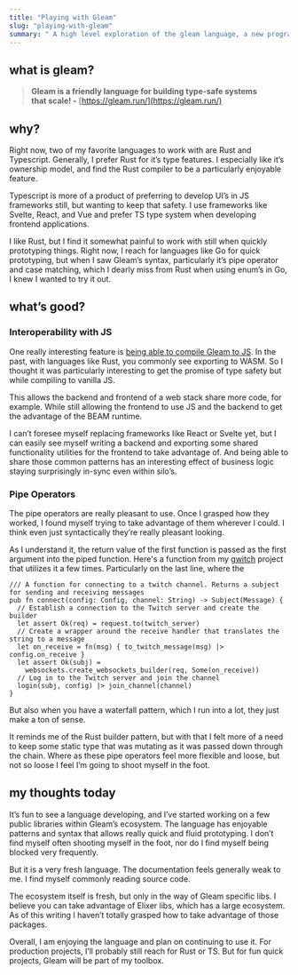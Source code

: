 ```yaml
---
title: "Playing with Gleam"
slug: "playing-with-gleam"
summary: " A high level exploration of the gleam language, a new programming language"
---
```


## what is gleam?

> **Gleam is a friendly language for building type-safe systems that scale! -** [https://gleam.run/](https://gleam.run/)

## why?

Right now, two of my favorite languages to work with are Rust and Typescript. Generally, I prefer Rust for it’s type features. I especially like it’s ownership model, and find the Rust compiler to be a particularly enjoyable feature.

Typescript is more of a product of preferring to develop UI’s in JS frameworks still, but wanting to keep that safety. I use frameworks like Svelte, React, and Vue and prefer TS type system when developing frontend applications.

I like Rust, but I find it somewhat painful to work with still when quickly prototyping things. Right now, I reach for languages like Go for quick prototyping, but when I saw Gleam’s syntax, particularly it’s pipe operator and case matching, which I dearly miss from Rust when using enum’s in Go, I knew I wanted to try it out.

## what’s good?

### Interoperability with JS

One really interesting feature is [being able to compile Gleam to JS](https://gleam.run/news/v0.16-gleam-compiles-to-javascript/). In the past, with languages like Rust, you commonly see exporting to WASM. So I thought it was particularly interesting to get the promise of type safety but while compiling to vanilla JS.

This allows the backend and frontend of a web stack share more code, for example. While still allowing the frontend to use JS and the backend to get the advantage of the BEAM runtime.

I can’t foresee myself replacing frameworks like React or Svelte yet, but I can easily see myself writing a backend and exporting some shared functionality utilities for the frontend to take advantage of. And being able to share those common patterns has an interesting effect of business logic staying surprisingly in-sync even within silo’s.

### Pipe Operators

The pipe operators are really pleasant to use. Once I grasped how they worked, I found myself trying to take advantage of them wherever I could. I think even just syntactically they’re really pleasant looking.

As I understand it, the return value of the first function is passed as the first argument into the piped function. Here's a function from my [gwitch](https://hex.pm/packages/gwitch) project that utilizes it a few times. Particularly on the last line, where the

```gleam
/// A function for connecting to a twitch channel. Returns a subject for sending and receiving messages
pub fn connect(config: Config, channel: String) -> Subject(Message) {
  // Establish a connection to the Twitch server and create the builder
  let assert Ok(req) = request.to(twitch_server)
  // Create a wrapper around the receive handler that translates the string to a message
  let on_receive = fn(msg) { to_twitch_message(msg) |> config.on_receive }
  let assert Ok(subj) =
    websockets.create_websockets_builder(req, Some(on_receive))
  // Log in to the Twitch server and join the channel
  login(subj, config) |> join_channel(channel)
}
```

But also when you have a waterfall pattern, which I run into a lot, they just make a ton of sense.

It reminds me of the Rust builder pattern, but with that I felt more of a need to keep some static type that was mutating as it was passed down through the chain. Where as these pipe operators feel more flexible and loose, but not so loose I feel I’m going to shoot myself in the foot.

## my thoughts today

It’s fun to see a language developing, and I’ve started working on a few public libraries within Gleam’s ecosystem. The language has enjoyable patterns and syntax that allows really quick and fluid prototyping. I don’t find myself often shooting myself in the foot, nor do I find myself being blocked very frequently.

But it is a very fresh language. The documentation feels generally weak to me. I find myself commonly reading source code.

The ecosystem itself is fresh, but only in the way of Gleam specific libs. I believe you can take advantage of Elixer libs, which has a large ecosystem. As of this writing I haven’t totally grasped how to take advantage of those packages.

Overall, I am enjoying the language and plan on continuing to use it. For production projects, I’ll probably still reach for Rust or TS. But for fun quick projects, Gleam will be part of my toolbox.
